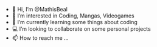 - 👋 Hi, I’m @MathisBeal
- 👀 I’m interested in Coding, Mangas, Videogames
- 🌱 I’m currently learning some things about coding
- 💻 I’m looking to collaborate on some personal projects
- 📫 How to reach me ...

<!---
MathisBeal/MathisBeal is a ✨ special ✨ repository because its `README.md` (this file) appears on your GitHub profile.
You can click the Preview link to take a look at your changes.
--->
